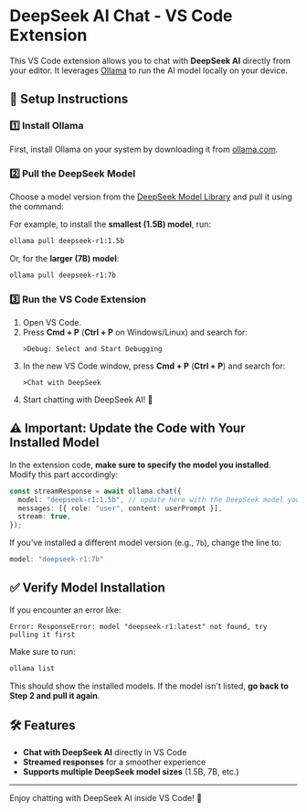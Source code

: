 # DeepSeek AI Chat - VS Code Extension

This VS Code extension allows you to chat with **DeepSeek AI** directly from your editor. It leverages [Ollama](https://ollama.com) to run the AI model locally on your device.

## 🚀 Setup Instructions

### 1️⃣ Install Ollama
First, install Ollama on your system by downloading it from [ollama.com](https://ollama.com).

### 2️⃣ Pull the DeepSeek Model
Choose a model version from the [DeepSeek Model Library](https://ollama.com/library/deepseek-r1) and pull it using the command:

For example, to install the **smallest (1.5B) model**, run:
```sh
ollama pull deepseek-r1:1.5b
```
Or, for the **larger (7B) model**:
```sh
ollama pull deepseek-r1:7b
```

### 3️⃣ Run the VS Code Extension
1. Open VS Code.
2. Press **Cmd + P** (**Ctrl + P** on Windows/Linux) and search for:
   ```
   >Debug: Select and Start Debugging
   ```
3. In the new VS Code window, press **Cmd + P** (**Ctrl + P**) and search for:
   ```
   >Chat with DeepSeek
   ```
4. Start chatting with DeepSeek AI! 🎉

## ⚠️ Important: Update the Code with Your Installed Model

In the extension code, **make sure to specify the model you installed**. Modify this part accordingly:

```typescript
const streamResponse = await ollama.chat({
  model: "deepseek-r1:1.5b", // update here with the DeepSeek model you've installed
  messages: [{ role: "user", content: userPrompt }],
  stream: true,
});
```

If you've installed a different model version (e.g., `7b`), change the line to:
```typescript
model: "deepseek-r1:7b"
```

## ✅ Verify Model Installation
If you encounter an error like:
```
Error: ResponseError: model "deepseek-r1:latest" not found, try pulling it first
```
Make sure to run:
```sh
ollama list
```
This should show the installed models. If the model isn't listed, **go back to Step 2 and pull it again**.

## 🛠️ Features
- **Chat with DeepSeek AI** directly in VS Code
- **Streamed responses** for a smoother experience
- **Supports multiple DeepSeek model sizes** (1.5B, 7B, etc.)

---
Enjoy chatting with DeepSeek AI inside VS Code! 🚀